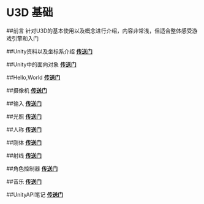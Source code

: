 # U3D 基础

##前言
针对U3D的基本使用以及概念进行介绍，内容非常浅，但适合整体感受游戏引擎和入门

##Unity资料以及坐标系介绍
[**传送门**](./ziliao.md)

##Unity中的面向对象
[**传送门**](./duixiang.md)

##Hello,World
[**传送门**](./hello.md)

##摄像机
[**传送门**](./xiangji.md)

##输入
[**传送门**](./shuru.md)

##光照
[**传送门**](./guangzhao.md)

##人称
[**传送门**](./rencheng.md)

##刚体
[**传送门**](./gangti.md)

##射线
[**传送门**](./shexian.md)

##角色控制器
[**传送门**](./juese.md)

##音乐
[**传送门**](./audio.md)

##UnityAPI笔记
[**传送门**](./api.md)
